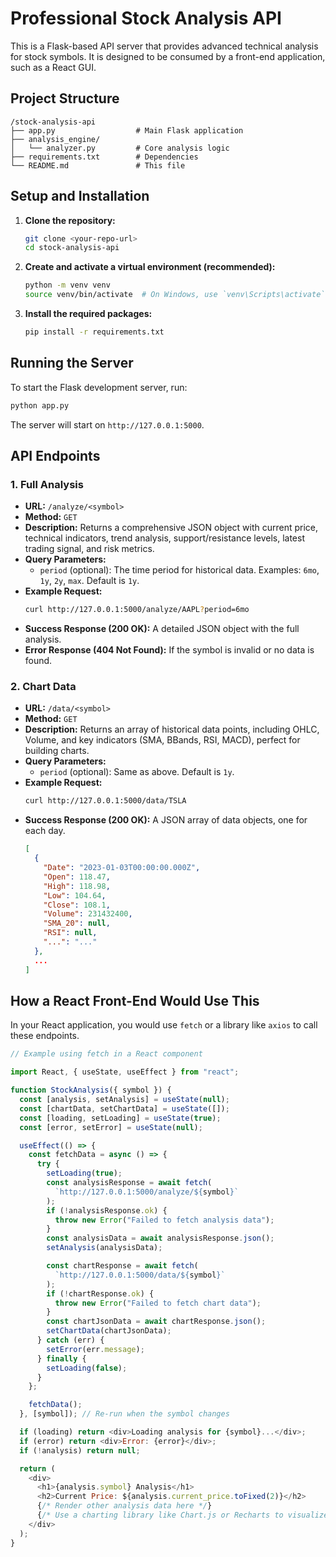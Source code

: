 # Professional Stock Analysis API

This is a Flask-based API server that provides advanced technical analysis for stock symbols. It is designed to be consumed by a front-end application, such as a React GUI.

## Project Structure

```
/stock-analysis-api
├── app.py                  # Main Flask application
├── analysis_engine/
│   └── analyzer.py         # Core analysis logic
├── requirements.txt        # Dependencies
└── README.md               # This file
```

## Setup and Installation

1.  **Clone the repository:**

    ```bash
    git clone <your-repo-url>
    cd stock-analysis-api
    ```

2.  **Create and activate a virtual environment (recommended):**

    ```bash
    python -m venv venv
    source venv/bin/activate  # On Windows, use `venv\Scripts\activate`
    ```

3.  **Install the required packages:**
    ```bash
    pip install -r requirements.txt
    ```

## Running the Server

To start the Flask development server, run:

```bash
python app.py
```

The server will start on `http://127.0.0.1:5000`.

## API Endpoints

### 1. Full Analysis

- **URL:** `/analyze/<symbol>`
- **Method:** `GET`
- **Description:** Returns a comprehensive JSON object with current price, technical indicators, trend analysis, support/resistance levels, latest trading signal, and risk metrics.
- **Query Parameters:**
  - `period` (optional): The time period for historical data. Examples: `6mo`, `1y`, `2y`, `max`. Default is `1y`.
- **Example Request:**
  ```bash
  curl http://127.0.0.1:5000/analyze/AAPL?period=6mo
  ```
- **Success Response (200 OK):** A detailed JSON object with the full analysis.
- **Error Response (404 Not Found):** If the symbol is invalid or no data is found.

### 2. Chart Data

- **URL:** `/data/<symbol>`
- **Method:** `GET`
- **Description:** Returns an array of historical data points, including OHLC, Volume, and key indicators (SMA, BBands, RSI, MACD), perfect for building charts.
- **Query Parameters:**
  - `period` (optional): Same as above. Default is `1y`.
- **Example Request:**
  ```bash
  curl http://127.0.0.1:5000/data/TSLA
  ```
- **Success Response (200 OK):** A JSON array of data objects, one for each day.
  ```json
  [
    {
      "Date": "2023-01-03T00:00:00.000Z",
      "Open": 118.47,
      "High": 118.98,
      "Low": 104.64,
      "Close": 108.1,
      "Volume": 231432400,
      "SMA_20": null,
      "RSI": null,
      "...": "..."
    },
    ...
  ]
  ```

## How a React Front-End Would Use This

In your React application, you would use `fetch` or a library like `axios` to call these endpoints.

```javascript
// Example using fetch in a React component

import React, { useState, useEffect } from "react";

function StockAnalysis({ symbol }) {
  const [analysis, setAnalysis] = useState(null);
  const [chartData, setChartData] = useState([]);
  const [loading, setLoading] = useState(true);
  const [error, setError] = useState(null);

  useEffect(() => {
    const fetchData = async () => {
      try {
        setLoading(true);
        const analysisResponse = await fetch(
          `http://127.0.0.1:5000/analyze/${symbol}`
        );
        if (!analysisResponse.ok) {
          throw new Error("Failed to fetch analysis data");
        }
        const analysisData = await analysisResponse.json();
        setAnalysis(analysisData);

        const chartResponse = await fetch(
          `http://127.0.0.1:5000/data/${symbol}`
        );
        if (!chartResponse.ok) {
          throw new Error("Failed to fetch chart data");
        }
        const chartJsonData = await chartResponse.json();
        setChartData(chartJsonData);
      } catch (err) {
        setError(err.message);
      } finally {
        setLoading(false);
      }
    };

    fetchData();
  }, [symbol]); // Re-run when the symbol changes

  if (loading) return <div>Loading analysis for {symbol}...</div>;
  if (error) return <div>Error: {error}</div>;
  if (!analysis) return null;

  return (
    <div>
      <h1>{analysis.symbol} Analysis</h1>
      <h2>Current Price: ${analysis.current_price.toFixed(2)}</h2>
      {/* Render other analysis data here */}
      {/* Use a charting library like Chart.js or Recharts to visualize chartData */}
    </div>
  );
}
```
